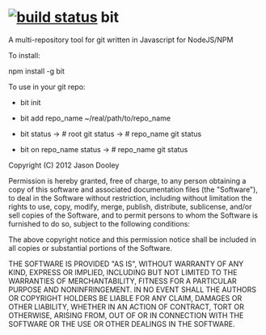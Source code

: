 [![build status](https://secure.travis-ci.org/sevifives/bit.png)](http://travis-ci.org/sevifives/bit)
bit
===

A multi-repository tool for git written in Javascript for NodeJS/NPM

To install:

npm install -g bit


To use in your git repo:

- bit init

- bit add repo_name ~/real/path/to/repo_name

- bit status 
-> # root git status
-> # repo_name git status

- bit on repo_name status
-> # repo_name git status



Copyright (C) 2012 Jason Dooley

Permission is hereby granted, free of charge, to any person obtaining a copy of this software and associated documentation files (the "Software"), to deal in the Software without restriction, including without limitation the rights to use, copy, modify, merge, publish, distribute, sublicense, and/or sell copies of the Software, and to permit persons to whom the Software is furnished to do so, subject to the following conditions:

The above copyright notice and this permission notice shall be included in all copies or substantial portions of the Software.

THE SOFTWARE IS PROVIDED "AS IS", WITHOUT WARRANTY OF ANY KIND, EXPRESS OR IMPLIED, INCLUDING BUT NOT LIMITED TO THE WARRANTIES OF MERCHANTABILITY, FITNESS FOR A PARTICULAR PURPOSE AND NONINFRINGEMENT. IN NO EVENT SHALL THE AUTHORS OR COPYRIGHT HOLDERS BE LIABLE FOR ANY CLAIM, DAMAGES OR OTHER LIABILITY, WHETHER IN AN ACTION OF CONTRACT, TORT OR OTHERWISE, ARISING FROM, OUT OF OR IN CONNECTION WITH THE SOFTWARE OR THE USE OR OTHER DEALINGS IN THE SOFTWARE.
